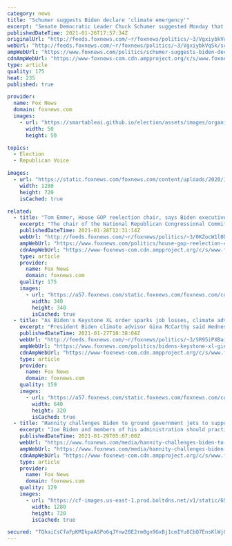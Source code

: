 ```yaml
---
category: news
title: "Schumer suggests Biden declare 'climate emergency'"
excerpt: "Senate Democratic Leader Chuck Schumer suggested Monday that President Biden consider declaring an emergency on climate change."
publishedDateTime: 2021-01-26T17:57:34Z
originalUrl: "http://feeds.foxnews.com/~r/foxnews/politics/~3/VgxiybkVqSk/schumer-suggests-biden-declare-climate-emergency"
webUrl: "http://feeds.foxnews.com/~r/foxnews/politics/~3/VgxiybkVqSk/schumer-suggests-biden-declare-climate-emergency"
ampWebUrl: "https://www.foxnews.com/politics/schumer-suggests-biden-declare-climate-emergency.amp"
cdnAmpWebUrl: "https://www-foxnews-com.cdn.ampproject.org/c/s/www.foxnews.com/politics/schumer-suggests-biden-declare-climate-emergency.amp"
type: article
quality: 175
heat: 235
published: true

provider:
  name: Fox News
  domain: foxnews.com
  images:
    - url: "https://smartableai.github.io/election/assets/images/organizations/foxnews.com-50x50.jpg"
      width: 50
      height: 50

topics:
  - Election
  - Republican Voice

images:
  - url: "https://static.foxnews.com/foxnews.com/content/uploads/2020/12/e086b04b-AP20365586336985.jpg"
    width: 1280
    height: 720
    isCached: true

related:
  - title: "Tom Emmer, House GOP reelection chair, says Biden executive orders making job easier for Republicans"
    excerpt: "The chair of the National Republican Congressional Committee said the initial policy moves by President Biden are helping him in his mission to win back the House majority next year."
    publishedDateTime: 2021-01-28T12:31:14Z
    webUrl: "http://feeds.foxnews.com/~r/foxnews/politics/~3/0KZocW1l0Do/house-gop-reelection-chair-emmer-2022-elections"
    ampWebUrl: "https://www.foxnews.com/politics/house-gop-reelection-chair-emmer-2022-elections.amp"
    cdnAmpWebUrl: "https://www-foxnews-com.cdn.ampproject.org/c/s/www.foxnews.com/politics/house-gop-reelection-chair-emmer-2022-elections.amp"
    type: article
    provider:
      name: Fox News
      domain: foxnews.com
    quality: 175
    images:
      - url: "https://a57.foxnews.com/static.foxnews.com/foxnews.com/content/uploads/2019/03/340/340/PaulSteinhauser.jpg?ve=1&tl=1"
        width: 340
        height: 340
        isCached: true
  - title: "As Biden's Keystone XL order sparks job losses, climate adviser says, 'We're not asking for sacrifice'"
    excerpt: "President Biden climate advisor Gina McCarthy said Wednesday that the administration is \"not asking for sacrifice\" with its executive order to shut down construction of the Keystone XL pipeline."
    publishedDateTime: 2021-01-27T18:38:04Z
    webUrl: "http://feeds.foxnews.com/~r/foxnews/politics/~3/SR95iPXBai4/bidens-keystone-xl-gina-mccarthy-jobs-sacrifice"
    ampWebUrl: "https://www.foxnews.com/politics/bidens-keystone-xl-gina-mccarthy-jobs-sacrifice.amp"
    cdnAmpWebUrl: "https://www-foxnews-com.cdn.ampproject.org/c/s/www.foxnews.com/politics/bidens-keystone-xl-gina-mccarthy-jobs-sacrifice.amp"
    type: article
    provider:
      name: Fox News
      domain: foxnews.com
    quality: 159
    images:
      - url: "https://a57.foxnews.com/static.foxnews.com/foxnews.com/content/uploads/2021/01/640/320/e5c4ee13-Gina-McCarthy.jpg?ve=1&tl=1"
        width: 640
        height: 320
        isCached: true
  - title: "Hannity challenges Biden to ground government jets to support climate change agenda"
    excerpt: "Joe Biden and members of his administration should practice what they preach about climate change and decline to fly on their environmentally-unfriendly fleet of jets, Sean Hannity suggested Thursday."
    publishedDateTime: 2021-01-29T05:07:00Z
    webUrl: "https://www.foxnews.com/media/hannity-challenges-biden-to-ground-government-jets-to-support-climate-concern"
    ampWebUrl: "https://www.foxnews.com/media/hannity-challenges-biden-to-ground-government-jets-to-support-climate-concern.amp"
    cdnAmpWebUrl: "https://www-foxnews-com.cdn.ampproject.org/c/s/www.foxnews.com/media/hannity-challenges-biden-to-ground-government-jets-to-support-climate-concern.amp"
    type: article
    provider:
      name: Fox News
      domain: foxnews.com
    quality: 129
    images:
      - url: "https://cf-images.us-east-1.prod.boltdns.net/v1/static/694940094001/83e8d145-dcf7-44a3-aa7b-fa8998107ae1/50e0632b-09fc-4e6e-b99a-c95c4702b5ac/1280x720/match/image.jpg"
        width: 1280
        height: 720
        isCached: true

secured: "TQhaiCsCfaFpKMIkpaASPo6qJYnw20E2rm0gn9GxBj1cmIYu8CbQ7EnsKlWjQm8KmrKvvncmc+lwa6tIQwHx8MVRSbEWyHTP29Tc6XQwnxDWXk9uG65DPuC2ALdocosAySHcSJ5t4eNfi5VvRk4Sm04Czt5n877EqOZxWozYGjF/dzs98J7UUdrqazxQh0OfrXp3mgNLdkOzxfdQ5IzCmxjFFwkUkxrIdp326fCpP+sN6/Wbi4rafgUPHLRJ4FXnq2hO+9+C7qVknJ3Tivsej0v9oAEyjeZMTVXW2bjgw3N6CCucn2NhavU2vgeo+oOvdPI9JwBMd1NtfVGZH8ksCJS7ew2szh6DfTfQvBcNmGo=;afI3PEPm/DCpMO/R0reqRA=="
---
```


